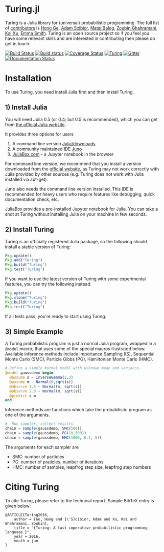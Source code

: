 # Turing.jl

Turing is a Julia library for (universal) probabilistic programming.
The full list of [contributors](https://github.com/yebai/Turing.jl/graphs/contributors) is [Hong Ge](http://mlg.eng.cam.ac.uk/hong/), [Adam Scibior](http://mlg.eng.cam.ac.uk/?portfolio=adam-scibior), [Matej Balog](http://mlg.eng.cam.ac.uk/?portfolio=matej-balog), [Zoubin Ghahramani](http://mlg.eng.cam.ac.uk/zoubin/), [Kai Xu](http://mlg.eng.cam.ac.uk/?portfolio=kai-xu), [Emma Smith](https://github.com/evsmithx). Turing is an open source project so if you feel you have some relevant skills and are interested in contributing then please do get in touch.

[![Build Status](https://travis-ci.org/yebai/Turing.jl.svg?branch=master)](https://travis-ci.org/yebai/Turing.jl)
[![Build status](https://ci.appveyor.com/api/projects/status/fvgi21998e1tfx0d/branch/master?svg=true)](https://ci.appveyor.com/project/yebai/turing-jl/branch/master)
[![Coverage Status](https://coveralls.io/repos/github/yebai/Turing.jl/badge.svg?branch=master)](https://coveralls.io/github/yebai/Turing.jl?branch=master)
[![Turing](http://pkg.julialang.org/badges/Turing_0.4.svg)](http://pkg.julialang.org/?pkg=Turing)
[![Gitter](https://badges.gitter.im/gitterHQ/gitter.svg)](https://gitter.im/Turing-jl/Lobby?utm_source=badge&utm_medium=badge&utm_campaign=pr-badge)
[![Documentation Status](https://readthedocs.org/projects/turingjl/badge/?version=latest)](http://turingjl.readthedocs.io/?badge=latest)

# Installation

To use Turing, you need install Julia first and then install Turing.

## 1) Install Julia

You will need Julia 0.5 (or 0.4; but 0.5 is recommended), which you can get from [the official Julia website](http://julialang.org/downloads/).

It provides three options for users

1. A command line version [Julia/downloads](http://julialang.org/downloads/)
2. A community maintained IDE [Juno](http://www.junolab.org/)
3. [JuliaBox.com](https://www.juliabox.com/) - a Jupyter notebook in the browser

For command line version, we recommend that you install a version downloaded from the [official website](http://julialang.org/downloads/), as Turing may not work correctly with Julia provided by other sources (e.g. Turing does not work with Julia installed via apt-get).

Juno also needs the command line version installed. This IDE is recommended for heavy users who require features like debugging, quick documentation check, etc.

JuliaBox provides a pre-installed Jupyter notebook for Julia. You can take a shot at Turing without installing Julia on your machine in few seconds.

## 2) Install Turing

Turing is an officially registered Julia package, so the following should install a stable version of Turing:

```julia
Pkg.update()
Pkg.add("Turing")
Pkg.build("Turing")
Pkg.test("Turing")
```

If you want to use the latest version of Turing with some experimental features, you can try the following instead:

```julia
Pkg.update()
Pkg.clone("Turing")
Pkg.build("Turing")
Pkg.test("Turing")
```

If all tests pass, you're ready to start using Turing.

## 3) Simple Example

A Turing probabilistic program is just a normal Julia program, wrapped in a `@model` macro, that uses some of the special macros illustrated below. Available inference methods include  Importance Sampling (IS), Sequential Monte Carlo (SMC), Particle Gibbs (PG), Hamiltonian Monte Carlo (HMC).

```julia
# Define a simple Normal model with unknown mean and variance.
@model gaussdemo begin
  @assume s ~ InverseGamma(2,3)
  @assume m ~ Normal(0,sqrt(s))
  @observe 1.5 ~ Normal(m, sqrt(s))
  @observe 2.0 ~ Normal(m, sqrt(s))
  @predict s m
end
```

Inference methods are functions which take the probabilistic program as one of the arguments.

```julia
#  Run sampler, collect results
chain = sample(gaussdemo, SMC(500))
chain = sample(gaussdemo, PG(10,500))
chain = sample(gaussdemo, HMC(1000, 0.1, 5))
```

The arguments for each sampler are

* SMC: number of particles
* PG: number of praticles, number of iterations
* HMC: number of samples, leapfrog step size, leapfrog step numbers

# Citing Turing

To cite Turing, please refer to the technical report. Sample BibTeX entry is given below:

```
@ARTICLE{Turing2016,
    author = {Ge, Hong and {\'S}cibior, Adam and Xu, Kai and Ghahramani, Zoubin},
    title = "{Turing: A fast imperative probabilistic programming language.}",
    year = 2016,
    month = jun
}
```
